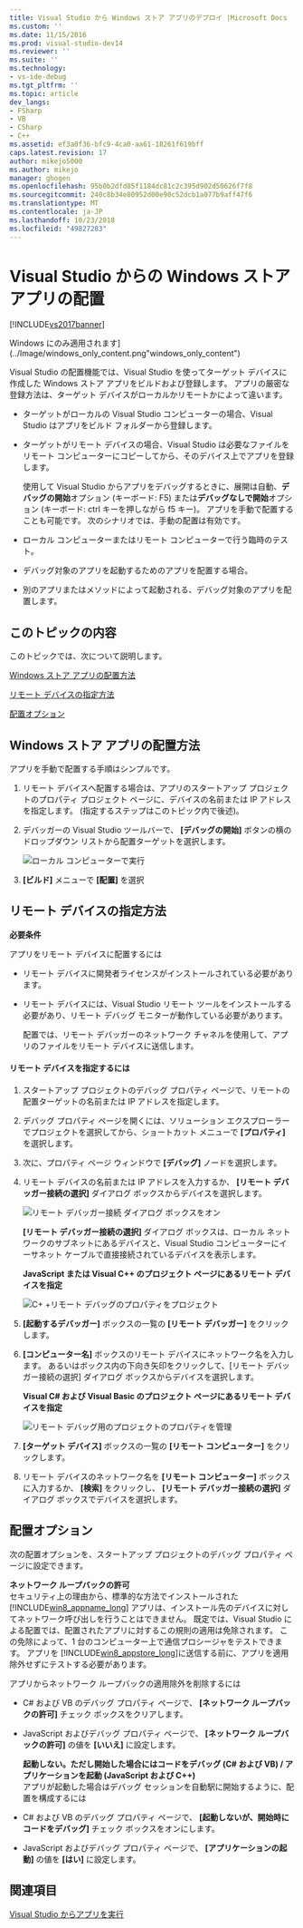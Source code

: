 ```yaml
---
title: Visual Studio から Windows ストア アプリのデプロイ |Microsoft Docs
ms.custom: ''
ms.date: 11/15/2016
ms.prod: visual-studio-dev14
ms.reviewer: ''
ms.suite: ''
ms.technology:
- vs-ide-debug
ms.tgt_pltfrm: ''
ms.topic: article
dev_langs:
- FSharp
- VB
- CSharp
- C++
ms.assetid: ef3a0f36-bfc9-4ca0-aa61-18261f619bff
caps.latest.revision: 17
author: mikejo5000
ms.author: mikejo
manager: ghogen
ms.openlocfilehash: 95b0b2dfd85f1184dc81c2c395d902d50626f7f8
ms.sourcegitcommit: 240c8b34e80952d00e90c52dcb1a077b9aff47f6
ms.translationtype: MT
ms.contentlocale: ja-JP
ms.lasthandoff: 10/23/2018
ms.locfileid: "49827283"
---
```

# <a name="deploy-windows-store-apps-from-visual-studio"></a>Visual Studio からの Windows ストア アプリの配置
[!INCLUDE[vs2017banner](../includes/vs2017banner.md)]

Windows にのみ適用されます] (../Image/windows_only_content.png"windows_only_content")  
  
 Visual Studio の配置機能では、Visual Studio を使ってターゲット デバイスに作成した Windows ストア アプリをビルドおよび登録します。 アプリの厳密な登録方法は、ターゲット デバイスがローカルかリモートかによって違います。  
  
- ターゲットがローカルの Visual Studio コンピューターの場合、Visual Studio はアプリをビルド フォルダーから登録します。  
  
- ターゲットがリモート デバイスの場合、Visual Studio は必要なファイルをリモート コンピューターにコピーしてから、そのデバイス上でアプリを登録します。  
  
  使用して Visual Studio からアプリをデバッグするときに、展開は自動、**デバッグの開始**オプション (キーボード: F5) または**デバッグなしで開始**オプション (キーボード: ctrl キーを押しながら f5 キー)。 アプリを手動で配置することも可能です。 次のシナリオでは、手動の配置は有効です。  
  
- ローカル コンピューターまたはリモート コンピューターで行う臨時のテスト。  
  
- デバッグ対象のアプリを起動するためのアプリを配置する場合。  
  
- 別のアプリまたはメソッドによって起動される、デバッグ対象のアプリを配置します。  
  
##  <a name="BKMK_In_this_topic"></a> このトピックの内容  
 このトピックでは、次について説明します。  
  
 [Windows ストア アプリの配置方法](#BKMK_How_to_deploy_a_Windows_Store_app)  
  
 [リモート デバイスの指定方法](#BKMK_How_to_specify_a_remote_device)  
  
 [配置オプション](#BKMK_Deployment_options)  
  
##  <a name="BKMK_How_to_deploy_a_Windows_Store_app"></a> Windows ストア アプリの配置方法  
 アプリを手動で配置する手順はシンプルです。  
  
1.  リモート デバイスへ配置する場合は、アプリのスタートアップ プロジェクトのプロパティ プロジェクト ページに、デバイスの名前または IP アドレスを指定します。 (指定するステップはこのトピック内で後述)。  
  
2.  デバッガーの Visual Studio ツールバーで、 **[デバッグの開始]** ボタンの横のドロップダウン リストから配置ターゲットを選択します。  
  
     ![ローカル コンピューターで実行](../debugger/media/vsrun-f5-local.png "VSRUN_F5_Local")  
  
3.  **[ビルド]** メニューで **[配置]** を選択  
  
##  <a name="BKMK_How_to_specify_a_remote_device"></a> リモート デバイスの指定方法  
 **必要条件**  
  
 アプリをリモート デバイスに配置するには  
  
-   リモート デバイスに開発者ライセンスがインストールされている必要があります。  
  
-   リモート デバイスには、Visual Studio リモート ツールをインストールする必要があり、リモート デバッグ モニターが動作している必要があります。  
  
     配置では、リモート デバッガーのネットワーク チャネルを使用して、アプリのファイルをリモート デバイスに送信します。  
  
#### <a name="to-specify-a-remote-device"></a>リモート デバイスを指定するには  
  
1. スタートアップ プロジェクトのデバッグ プロパティ ページで、リモートの配置ターゲットの名前または IP アドレスを指定します。  
  
2. デバッグ プロパティ ページを開くには、ソリューション エクスプローラーでプロジェクトを選択してから、ショートカット メニューで **[プロパティ]** を選択します。  
  
3. 次に、プロパティ ページ ウィンドウで **[デバッグ]** ノードを選択します。  
  
4. リモート デバイスの名前または IP アドレスを入力するか、 **[リモート デバッガー接続の選択]** ダイアログ ボックスからデバイスを選択します。  
  
    ![リモート デバッガー接続 ダイアログ ボックスをオン](../debugger/media/vsrun-selectremotedebuggerdlg.png "VSRUN_SelectRemoteDebuggerDlg")  
  
    **[リモート デバッガー接続の選択]** ダイアログ ボックスは、ローカル ネットワークのサブネットにあるデバイスと、Visual Studio コンピューターにイーサネット ケーブルで直接接続されているデバイスを表示します。  
  
   **JavaScript または Visual C++ のプロジェクト ページにあるリモート デバイスを指定**  
  
   ![C&#43; &#43;リモート デバッグのプロパティをプロジェクト](../debugger/media/vsrun-cpp-projprop-remote.png "VSRUN_CPP_ProjProp_Remote")  
  
5. **[起動するデバッガー]** ボックスの一覧の **[リモート デバッガー]** をクリックします。  
  
6. **[コンピューター名]** ボックスのリモート デバイスにネットワーク名を入力します。 あるいはボックス内の下向き矢印をクリックして、[リモート デバッガー接続の選択] ダイアログ ボックスからデバイスを選択します。  
  
   **Visual C# および Visual Basic のプロジェクト ページにあるリモート デバイスを指定**  
  
   ![リモート デバッグ用のプロジェクトのプロパティを管理](../debugger/media/vsrun-managed-projprop-remote.png "VSRUN_Managed_ProjProp_Remote")  
  
7. **[ターゲット デバイス]** ボックスの一覧の **[リモート コンピューター]** をクリックします。  
  
8. リモート デバイスのネットワーク名を **[リモート コンピューター]** ボックスに入力するか、 **[検索]** をクリックし、 **[リモート デバッガー接続の選択]** ダイアログ ボックスでデバイスを選択します。  
  
##  <a name="BKMK_Deployment_options"></a> 配置オプション  
 次の配置オプションを、スタートアップ プロジェクトのデバッグ プロパティ ページに設定できます。  
  
 **ネットワーク ループバックの許可**  
 セキュリティ上の理由から、標準的な方法でインストールされた [!INCLUDE[win8_appname_long](../includes/win8-appname-long-md.md)] アプリは、インストール先のデバイスに対してネットワーク呼び出しを行うことはできません。 既定では、Visual Studio による配置では、配置されたアプリに対するこの規則の適用は免除されます。 この免除によって、1 台のコンピューター上で通信プロシージャをテストできます。 アプリを [!INCLUDE[win8_appstore_long](../includes/win8-appstore-long-md.md)]に送信する前に、アプリを適用除外せずにテストする必要があります。  
  
 アプリからネットワーク ループバックの適用除外を削除するには  
  
- C# および VB のデバッグ プロパティ ページで、 **[ネットワーク ループバックの許可]** チェック ボックスをクリアします。  
  
- JavaScript およびデバッグ プロパティ ページで、 **[ネットワーク ループバックの許可]** の値を **[いいえ]** に設定します。  
  
  **起動しない。ただし開始した場合にはコードをデバッグ (C# および VB) / アプリケーションを起動 (JavaScript および C++)**  
  アプリが起動した場合はデバッグ セッションを自動駅に開始するように、配置を構成するには  
  
- C# および VB のデバッグ プロパティ ページで、 **[起動しないが、開始時にコードをデバッグ]** チェック ボックスをオンにします。  
  
- JavaScript およびデバッグ プロパティ ページで、 **[アプリケーションの起動]** の値を **[はい]** に設定します。  
  
## <a name="see-also"></a>関連項目  
 [Visual Studio からアプリを実行](../debugger/run-store-apps-from-visual-studio.md)



